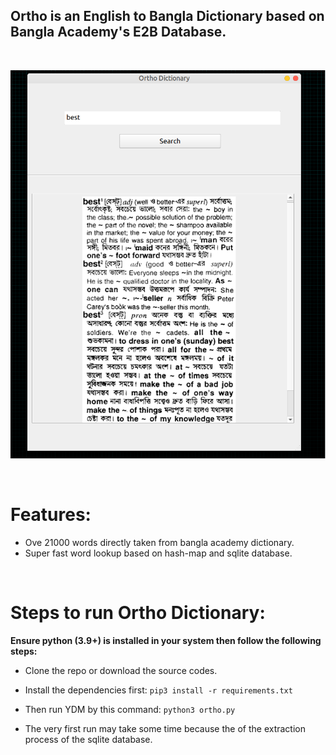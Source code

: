 ## Ortho is an English to Bangla Dictionary based on Bangla Academy's E2B Database.

<br>

![ortho dictionary in action](./ortho_snap.png)

<br>

# Features:

- Ove 21000 words directly taken from bangla academy dictionary.
- Super fast word lookup based on hash-map and sqlite database.

<br>

# Steps to run Ortho Dictionary:

**Ensure python (3.9+) is installed in your system then follow the following steps:**

- Clone the repo or download the source codes.

- Install the dependencies first: `pip3 install -r requirements.txt`

- Then run YDM by this command: `python3 ortho.py`

- The very first run may take some time because the of the extraction process of the sqlite database.
